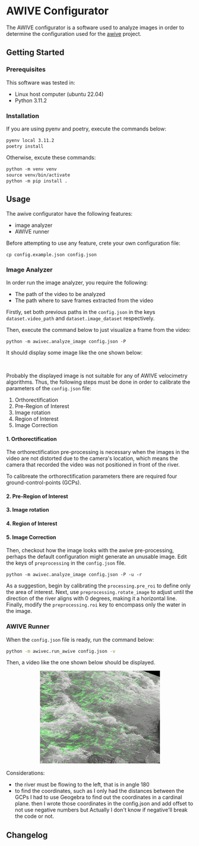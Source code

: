 # AWIVE Configurator
The AWIVE configurator is a software used to analyze images in order to
determine the configuration used for the [awive](https://github.com/JosephPenaQuino/adaptive-water-image-velocimetry-estimator)
project.


## Getting Started

### Prerequisites

This software was tested in:

- Linux host computer (ubuntu 22.04)
- Python 3.11.2

### Installation

If you are using pyenv and poetry, execute the commands below:

```
pyenv local 3.11.2
poetry install
```

Otherwise, excute these commands:

```
python -m venv venv
source venv/bin/activate
python -m pip install .
```

## Usage

The awive configurator have the following features:

- image analyzer
- AWIVE runner

Before attempting to use any feature, crete your own configuration file:

```
cp config.example.json config.json
```

### Image Analyzer


In order run the image analyzer, you require the following:

- The path of the video to be analyzed
- The path where to save frames extracted from the video

Firstly, set both previous paths in the `config.json` in the keys
`dataset.video_path` and `dataset.image_dataset` respectively.

Then, execute the command below to just visualize a frame from the video:

```
python -m awivec.analyze_image config.json -P
```

It should display some image like the one shown below:

![]()


Probably the displayed image is not suitable for any of AWIVE velocimetry
algorithms. Thus, the following steps must be done in order to calibrate the
parameters of the `config.json` file:

1. Orthorectification
2. Pre-Region of Interest
3. Image rotation
4. Region of Interest
5. Image Correction

#### 1. Orthorectification

The orthorectification pre-processing is necessary when the images in the video
are not distorted due to the camera's location, which means the camera that
recorded the video was not positioned in front of the river.

To calibreate the orthorectification parameters there are required four
ground-control-points (GCPs).

#### 2. Pre-Region of Interest


#### 3. Image rotation


#### 4. Region of Interest


#### 5. Image Correction


Then, checkout how the image looks with the awive pre-processing, perhaps the
default configuration might generate an unusable image. Edit the keys of
`preprocessing` in the `config.json` file.

```
python -m awivec.analyze_image config.json -P -u -r
```

As a suggestion, begin by calibrating the `processing.pre_roi` to define only
the area of interest. Next, use `preprocessing.rotate_image` to adjust until
the direction of the river aligns with 0 degrees, making it a horizontal line.
Finally, modify the `preprocessing.roi` key to encompass only the water in the
image.

### AWIVE Runner

When the `config.json` file is ready, run the command below:

```bash
python -m awivec.run_awive config.json -v
```

Then, a video like the one shown below should be displayed.

<center>
    <img src="docs/images/otv-river.gif">
</center>


Considerations:

- the river must be flowing to the left, that is in angle 180
- to find the coordinates, such as I only had the distances between the GCPs
I had to use Geogebra to find out the coordinates in a cardinal plane. then
I wrote those coordinates in the config.json and add offset to not use negative
numbers but Actually I don't know if negative'll break the code or not.

## Changelog
